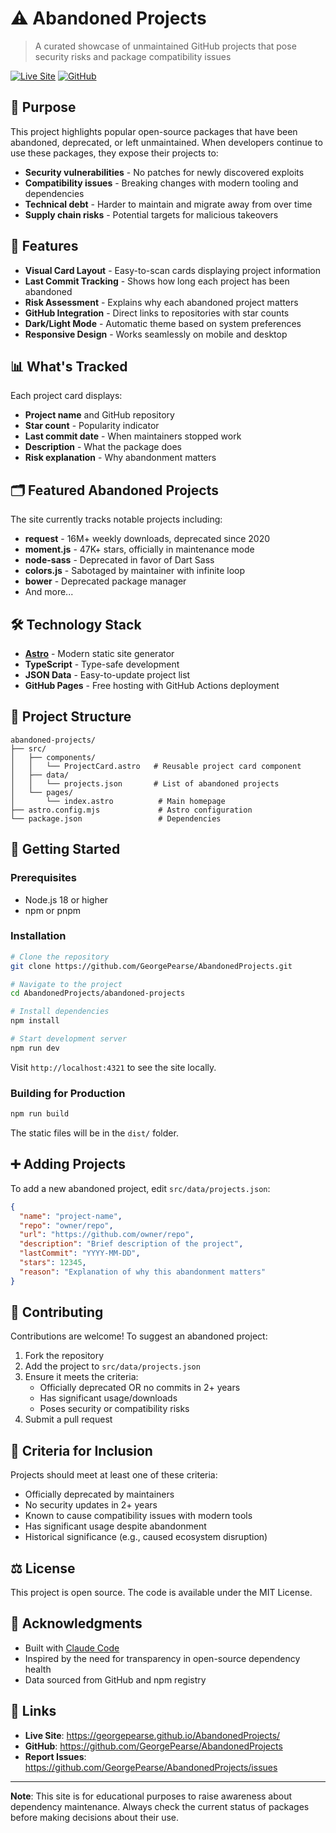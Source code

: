 # ⚠️ Abandoned Projects

> A curated showcase of unmaintained GitHub projects that pose security risks and package compatibility issues

[![Live Site](https://img.shields.io/badge/Live-Site-blue)](https://georgepearse.github.io/AbandonedProjects/)
[![GitHub](https://img.shields.io/badge/GitHub-Repository-black)](https://github.com/GeorgePearse/AbandonedProjects)

## 🎯 Purpose

This project highlights popular open-source packages that have been abandoned, deprecated, or left unmaintained. When developers continue to use these packages, they expose their projects to:

- **Security vulnerabilities** - No patches for newly discovered exploits
- **Compatibility issues** - Breaking changes with modern tooling and dependencies
- **Technical debt** - Harder to maintain and migrate away from over time
- **Supply chain risks** - Potential targets for malicious takeovers

## 🚀 Features

- **Visual Card Layout** - Easy-to-scan cards displaying project information
- **Last Commit Tracking** - Shows how long each project has been abandoned
- **Risk Assessment** - Explains why each abandoned project matters
- **GitHub Integration** - Direct links to repositories with star counts
- **Dark/Light Mode** - Automatic theme based on system preferences
- **Responsive Design** - Works seamlessly on mobile and desktop

## 📊 What's Tracked

Each project card displays:

- **Project name** and GitHub repository
- **Star count** - Popularity indicator
- **Last commit date** - When maintainers stopped work
- **Description** - What the package does
- **Risk explanation** - Why abandonment matters

## 🗂️ Featured Abandoned Projects

The site currently tracks notable projects including:

- **request** - 16M+ weekly downloads, deprecated since 2020
- **moment.js** - 47K+ stars, officially in maintenance mode
- **node-sass** - Deprecated in favor of Dart Sass
- **colors.js** - Sabotaged by maintainer with infinite loop
- **bower** - Deprecated package manager
- And more...

## 🛠️ Technology Stack

- **[Astro](https://astro.build)** - Modern static site generator
- **TypeScript** - Type-safe development
- **JSON Data** - Easy-to-update project list
- **GitHub Pages** - Free hosting with GitHub Actions deployment

## 📁 Project Structure

```
abandoned-projects/
├── src/
│   ├── components/
│   │   └── ProjectCard.astro   # Reusable project card component
│   ├── data/
│   │   └── projects.json       # List of abandoned projects
│   └── pages/
│       └── index.astro          # Main homepage
├── astro.config.mjs             # Astro configuration
└── package.json                 # Dependencies
```

## 🚦 Getting Started

### Prerequisites

- Node.js 18 or higher
- npm or pnpm

### Installation

```bash
# Clone the repository
git clone https://github.com/GeorgePearse/AbandonedProjects.git

# Navigate to the project
cd AbandonedProjects/abandoned-projects

# Install dependencies
npm install

# Start development server
npm run dev
```

Visit `http://localhost:4321` to see the site locally.

### Building for Production

```bash
npm run build
```

The static files will be in the `dist/` folder.

## ➕ Adding Projects

To add a new abandoned project, edit `src/data/projects.json`:

```json
{
  "name": "project-name",
  "repo": "owner/repo",
  "url": "https://github.com/owner/repo",
  "description": "Brief description of the project",
  "lastCommit": "YYYY-MM-DD",
  "stars": 12345,
  "reason": "Explanation of why this abandonment matters"
}
```

## 🤝 Contributing

Contributions are welcome! To suggest an abandoned project:

1. Fork the repository
2. Add the project to `src/data/projects.json`
3. Ensure it meets the criteria:
   - Officially deprecated OR no commits in 2+ years
   - Has significant usage/downloads
   - Poses security or compatibility risks
4. Submit a pull request

## 📝 Criteria for Inclusion

Projects should meet at least one of these criteria:

- Officially deprecated by maintainers
- No security updates in 2+ years
- Known to cause compatibility issues with modern tools
- Has significant usage despite abandonment
- Historical significance (e.g., caused ecosystem disruption)

## ⚖️ License

This project is open source. The code is available under the MIT License.

## 🙏 Acknowledgments

- Built with [Claude Code](https://claude.com/claude-code)
- Inspired by the need for transparency in open-source dependency health
- Data sourced from GitHub and npm registry

## 🔗 Links

- **Live Site**: https://georgepearse.github.io/AbandonedProjects/
- **GitHub**: https://github.com/GeorgePearse/AbandonedProjects
- **Report Issues**: https://github.com/GeorgePearse/AbandonedProjects/issues

---

**Note**: This site is for educational purposes to raise awareness about dependency maintenance. Always check the current status of packages before making decisions about their use.
